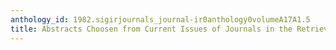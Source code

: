 ```yaml
---
anthology_id: 1982.sigirjournals_journal-ir0anthology0volumeA17A1.5
title: Abstracts Choosen from Current Issues of Journals in the Retrieval Area
---
```

